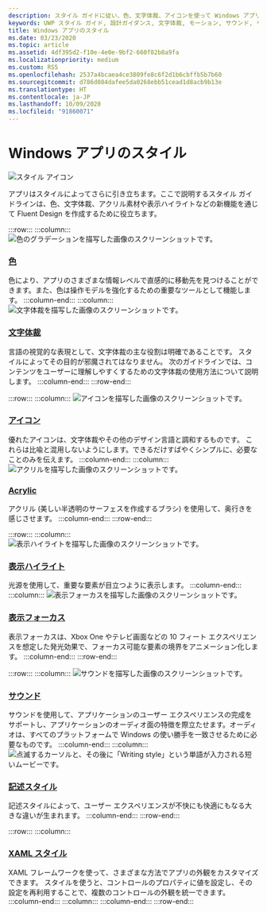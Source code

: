 ```yaml
---
description: スタイル ガイドに従い、色、文字体裁、アイコンを使って Windows アプリの特徴を定義する方法について説明します。
keywords: UWP スタイル ガイド, 設計ガイダンス, 文字体裁, モーション, サウンド, モーション, アプリ開発, Windows スタイル ガイド
title: Windows アプリのスタイル
ms.date: 03/23/2020
ms.topic: article
ms.assetid: 4df395d2-f10e-4e0e-9bf2-660f82b8a9fa
ms.localizationpriority: medium
ms.custom: RS5
ms.openlocfilehash: 2537a4bcaea4ce3809fe8c6f2d1b6cbffb5b7b60
ms.sourcegitcommit: d786d084dafee5da0268ebb51cead1d8acb9b13e
ms.translationtype: HT
ms.contentlocale: ja-JP
ms.lasthandoff: 10/09/2020
ms.locfileid: "91860071"
---
```

# <a name="style-for-windows-apps"></a>Windows アプリのスタイル

![スタイル アイコン](../images/style-2x.png)

アプリはスタイルによってさらに引き立ちます。ここで説明するスタイル ガイドラインは、色、文字体裁、アクリル素材や表示ハイライトなどの新機能を通じて Fluent Design を作成するために役立ちます。

:::row:::
    :::column:::
![色のグラデーションを描写した画像のスクリーンショットです。](images/header-color.svg)
### <a name="color"></a>[色](color.md)
色により、アプリのさまざまな情報レベルで直感的に移動先を見つけることができます。また、色は操作モデルを強化するための重要なツールとして機能します。
    :::column-end:::
    :::column:::
![文字体裁を描写した画像のスクリーンショットです。](images/header-typography.svg)
### <a name="typography"></a>[文字体裁](typography.md)
言語の視覚的な表現として、文字体裁の主な役割は明確であることです。 スタイルによってその目的が邪魔されてはなりません。 次のガイドラインでは、コンテンツをユーザーに理解しやすくするための文字体裁の使用方法について説明します。 
    :::column-end:::
:::row-end:::

:::row:::
    :::column:::
![アイコンを描写した画像のスクリーンショットです。](images/header-icons.svg)
### <a name="icons"></a>[アイコン](icons.md)
優れたアイコンは、文字体裁やその他のデザイン言語と調和するものです。 これらは比喩と混用しないようにします。できるだけすばやくシンプルに、必要なことのみを伝えます。
    :::column-end:::
    :::column:::
![アクリルを描写した画像のスクリーンショットです。](images/header-acrylic.svg)
### <a name="acrylic"></a>[Acrylic](acrylic.md)
アクリル (美しい半透明のサーフェスを作成するブラシ) を使用して、奥行きを感じさせます。
    :::column-end:::
:::row-end:::

:::row:::
    :::column:::
![表示ハイライトを描写した画像のスクリーンショットです。](images/header-reveal-highlight.svg)
### <a name="reveal-highlight"></a>[表示ハイライト](reveal.md)
光源を使用して、重要な要素が目立つように表示します。
    :::column-end:::
    :::column:::
![表示フォーカスを描写した画像のスクリーンショットです。](images/header-reveal-focus.svg)
### <a name="reveal-focus"></a>[表示フォーカス](reveal-focus.md)
表示フォーカスは、Xbox One やテレビ画面などの 10 フィート エクスペリエンスを想定した発光効果で、フォーカス可能な要素の境界をアニメーション化します。
    :::column-end:::
:::row-end:::

:::row:::
    :::column:::
![サウンドを描写した画像のスクリーンショットです。](images/header-sound.svg)
### <a name="sound"></a>[サウンド](sound.md)
サウンドを使用して、アプリケーションのユーザー エクスペリエンスの完成をサポートし、アプリケーションのオーディオ面の特徴を際立たせます。オーディオは、すべてのプラットフォームで Windows の使い勝手を一致させるために必要なものです。
    :::column-end:::
    :::column:::
![点滅するカーソルと、その後に「Writing style」という単語が入力される短いムービーです。](images/header-writing-style.gif)
### <a name="writing-style"></a>[記述スタイル](writing-style.md)
記述スタイルによって、ユーザー エクスペリエンスが不快にも快適にもなる大きな違いが生まれます。
    :::column-end:::
:::row-end:::

:::row:::
    :::column:::
### <a name="xaml-styles"></a>[XAML スタイル](../controls-and-patterns/xaml-styles.md)
XAML フレームワークを使って、さまざまな方法でアプリの外観をカスタマイズできます。 スタイルを使うと、コントロールのプロパティに値を設定し、その設定を再利用することで、複数のコントロールの外観を統一できます。
    :::column-end:::
    :::column:::
    :::column-end:::
:::row-end:::
